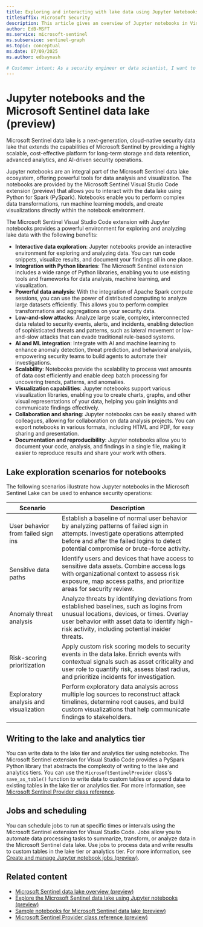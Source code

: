 ```yaml
--- 
title: Exploring and interacting with lake data using Jupyter Notebooks (preview)
titleSuffix: Microsoft Security 
description: This article gives an overview of Jupyter notebooks in Visual Studio Code for the Microsoft Sentinel data lake.
author: EdB-MSFT 
ms.service: microsoft-sentinel
ms.subservice: sentinel-graph
ms.topic: conceptual
ms.date: 07/09/2025
ms.author: edbaynash 

# Customer intent: As a security engineer or data scientist, I want to explore and analyze security data in the Microsoft Sentinel data lake using Jupyter notebooks, so that I can gain insights and build advanced analytics solutions.
---
```


# Jupyter notebooks and the Microsoft Sentinel data lake (preview)
 
Microsoft Sentinel data lake is a next-generation, cloud-native security data lake that extends the capabilities of Microsoft Sentinel by providing a highly scalable, cost-effective platform for long-term storage and data retention, advanced analytics, and AI-driven security operations.

Jupyter notebooks are an integral part of the Microsoft Sentinel data lake ecosystem, offering powerful tools for data analysis and visualization. The notebooks are provided by the Microsoft Sentinel Visual Studio Code extension (preview) that allows you to interact with the data lake using Python for Spark (PySpark). Notebooks enable you to perform complex data transformations, run machine learning models, and create visualizations directly within the notebook environment. 


The Microsoft Sentinel Visual Studio Code extension with Jupyter notebooks provides a powerful environment for exploring and analyzing lake data with the following benefits:

- **Interactive data exploration**: Jupyter notebooks provide an interactive environment for exploring and analyzing data. You can run code snippets, visualize results, and document your findings all in one place.
- **Integration with Python libraries**: The Microsoft Sentinel extension includes a wide range of Python libraries, enabling you to use existing tools and frameworks for data analysis, machine learning, and visualization.
- **Powerful data analysis**: With the integration of Apache Spark compute sessions, you can use the power of distributed computing to analyze large datasets efficiently. This allows you to perform complex transformations and aggregations on your security data. 
-	**Low-and-slow attacks**: Analyze large scale, complex, interconnected data related to security events, alerts, and incidents, enabling detection of sophisticated threats and patterns, such as lateral movement or low-and-slow attacks that can evade traditional rule-based systems. 
-	**AI and ML integration**: Integrate with AI and machine learning to enhance anomaly detection, threat prediction, and behavioral analysis, empowering security teams to build agents to automate their investigations. 
-	**Scalability**: Notebooks provide the scalability to process vast amounts of data cost efficiently and enable deep batch processing for uncovering trends, patterns, and anomalies. 
- **Visualization capabilities**: Jupyter notebooks support various visualization libraries, enabling you to create charts, graphs, and other visual representations of your data, helping you gain insights and communicate findings effectively.
- **Collaboration and sharing**: Jupyter notebooks can be easily shared with colleagues, allowing for collaboration on data analysis projects. You can export notebooks in various formats, including HTML and PDF, for easy sharing and presentation.
- **Documentation and reproducibility**: Jupyter notebooks allow you to document your code, analysis, and findings in a single file, making it easier to reproduce results and share your work with others. 

## Lake exploration scenarios for notebooks

The following scenarios illustrate how Jupyter notebooks in the Microsoft Sentinel Lake can be used to enhance security operations:

| Scenario | Description |
|----------|-------------|
| User behavior from failed sign ins | Establish a baseline of normal user behavior by analyzing patterns of failed sign in attempts. Investigate operations attempted before and after the failed logins to detect potential compromise or brute-force activity. |
| Sensitive data paths | Identify users and devices that have access to sensitive data assets. Combine access logs with organizational context to assess risk exposure, map access paths, and prioritize areas for security review. |
| Anomaly threat analysis | Analyze threats by identifying deviations from established baselines, such as logins from unusual locations, devices, or times. Overlay user behavior with asset data to identify high-risk activity, including potential insider threats. |
| Risk-scoring prioritization | Apply custom risk scoring models to security events in the data lake. Enrich events with contextual signals such as asset criticality and user role to quantify risk, assess blast radius, and prioritize incidents for investigation. |
| Exploratory analysis and visualization | Perform exploratory data analysis across multiple log sources to reconstruct attack timelines, determine root causes, and build custom visualizations that help communicate findings to stakeholders. |

## Writing to the lake and analytics tier

You can write data to the lake tier and analytics tier using notebooks. The Microsoft Sentinel extension for Visual Studio Code provides a PySpark Python library that abstracts the complexity of writing to the lake and analytics tiers. You can use the `MicrosoftSentinelProvider` class's `save_as_table()` function to write data to custom tables or append data to existing tables in the lake tier or analytics tier. For more information, see [Microsoft Sentinel Provider class reference](./sentinel-provider-class-reference.md).
 
## Jobs and scheduling

You can schedule jobs to run at specific times or intervals using the Microsoft Sentinel extension for Visual Studio Code. Jobs allow you to automate data processing tasks to summarize, transform, or analyze data in the Microsoft Sentinel data lake. Use jobs to process data and write results to custom tables in the lake tier or analytics tier. For more information, see [Create and manage Jupyter notebook jobs (preview)](./notebook-jobs.md).


## Related content

- [Microsoft Sentinel data lake overview (preview)](./sentinel-lake-overview.md)
- [Explore the Microsoft Sentinel data lake using Jupyter notebooks (preview)](./notebooks.md)
- [Sample notebooks for Microsoft Sentinel data lake (preview)](./notebook-examples.md)
- [Microsoft Sentinel Provider class reference (preview)](./sentinel-provider-class-reference.md)

